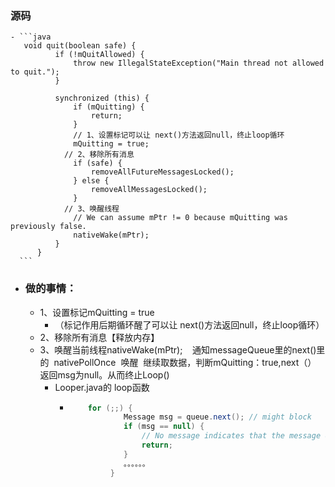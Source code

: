 ### 源码
	- ```java
	   void quit(boolean safe) {
	          if (!mQuitAllowed) {
	              throw new IllegalStateException("Main thread not allowed to quit.");
	          }
	  
	          synchronized (this) {
	              if (mQuitting) {
	                  return;
	              }
	              // 1、设置标记可以让 next()方法返回null，终止loop循环
	              mQuitting = true;
	   			// 2、移除所有消息
	              if (safe) {
	                  removeAllFutureMessagesLocked();
	              } else {
	                  removeAllMessagesLocked();
	              }
	  			// 3、唤醒线程
	              // We can assume mPtr != 0 because mQuitting was previously false.
	              nativeWake(mPtr);
	          }
	      }
	  ```
- ### 做的事情：
	- 1、设置标记mQuitting = true
		- （标记作用后期循环醒了可以让 next()方法返回null，终止loop循环）
	- 2、移除所有消息【释放内存】
	- 3、唤醒当前线程nativeWake(mPtr);    通知messageQueue里的next()里的  nativePollOnce  唤醒  继续取数据，判断mQuitting：true,next（） 返回msg为null。从而终止Loop()
		- Looper.java的 loop函数
			- ```java
			      for (;;) {
			              Message msg = queue.next(); // might block
			              if (msg == null) {
			                  // No message indicates that the message queue is quitting.
			                  return;
			              }
			              。。。。。。
			           }
			  ```